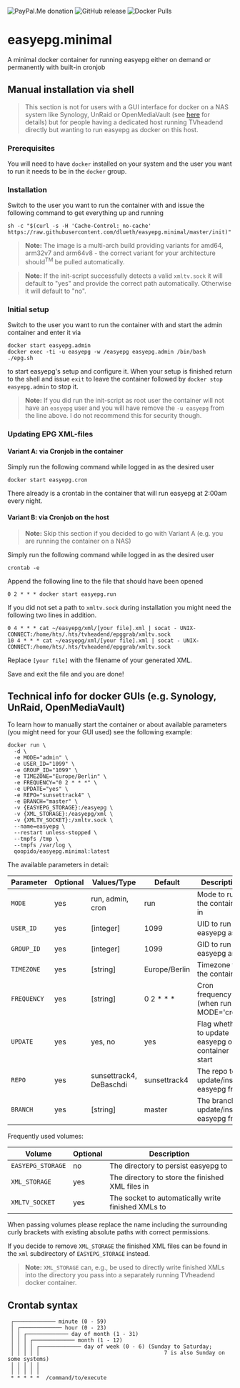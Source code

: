 ![PayPal.Me donation](https://img.shields.io/static/v1?label=PayPal.Me&message=Donate&color=green&logo=paypal&link&link=https://www.paypal.me/qoopido)
![GitHub release](https://img.shields.io/github/release/dlueth/easyepg.minimal.svg)
![Docker Pulls](https://img.shields.io/docker/pulls/qoopido/easyepg.minimal.svg)

# easyepg.minimal
A minimal docker container for running easyepg either on demand or permanently with built-in cronjob

## Manual installation via shell
> This section is not for users with a GUI interface for docker on a NAS system like Synology, UnRaid or OpenMediaVault (see [here](#technical-info-for-docker-guis-eg-synology-unraid-openmediavault) for details) but for people having a dedicated host running TVheadend directly but wanting to run easyepg as docker on this host. 

### Prerequisites
You will need to have `docker` installed on your system and the user you want to run it needs to be in the `docker` group.

### Installation
Switch to the user you want to run the container with and issue the following command to get everything up and running
```
sh -c "$(curl -s -H 'Cache-Control: no-cache' https://raw.githubusercontent.com/dlueth/easyepg.minimal/master/init)"
```

> **Note:** The image is a multi-arch build providing variants for amd64, arm32v7 and arm64v8 - the correct variant for your architecture should<sup>TM</sup> be pulled automatically.

> **Note:** If the init-script successfully detects a valid `xmltv.sock` it will default to "yes" and provide the correct path automatically. Otherwise it will default to "no". 

### Initial setup
Switch to the user you want to run the container with and start the admin container and enter it via
```
docker start easyepg.admin
docker exec -ti -u easyepg -w /easyepg easyepg.admin /bin/bash ./epg.sh
```

to start easyepg's setup and configure it. When your setup is finished return to the shell and issue `exit` to leave the container followed by `docker stop easyepg.admin` to stop it.

> **Note:** If you did run the init-script as root user the container will not have an `easyepg` user and you will have remove the `-u easyepg` from the line above. I do not recommend this for security though.

### Updating EPG XML-files

#### Variant A: via Cronjob in the container
Simply run the following command while logged in as the desired user
```
docker start easyepg.cron
```

There already is a crontab in the container that will run easyepg at 2:00am every night.

#### Variant B: via Cronjob on the host
> **Note:** Skip this section if you decided to go with Variant A (e.g. you are running the container on a NAS)

Simply run the following command while logged in as the desired user
```
crontab -e
```

Append the following line to the file that should have been opened
```
0 2 * * * docker start easyepg.run 
```

If you did not set a path to `xmltv.sock` during installation you might need the following two lines in addition.
```
0 4 * * * cat ~/easyepg/xml/[your file].xml | socat - UNIX-CONNECT:/home/hts/.hts/tvheadend/epggrab/xmltv.sock
10 4 * * * cat ~/easyepg/xml/[your file].xml | socat - UNIX-CONNECT:/home/hts/.hts/tvheadend/epggrab/xmltv.sock
```
Replace `[your file]` with the filename of your generated XML.

Save and exit the file and you are done!

## Technical info for docker GUIs (e.g. Synology, UnRaid, OpenMediaVault)
To learn how to manually start the container or about available parameters (you might need for your GUI used) see the following example:

```
docker run \
  -d \
  -e MODE="admin" \
  -e USER_ID="1099" \
  -e GROUP_ID="1099" \
  -e TIMEZONE="Europe/Berlin" \
  -e FREQUENCY="0 2 * * *" \
  -e UPDATE="yes" \
  -e REPO="sunsettrack4" \
  -e BRANCH="master" \
  -v {EASYEPG_STORAGE}:/easyepg \
  -v {XML_STORAGE}:/easyepg/xml \
  -v {XMLTV_SOCKET}:/xmltv.sock \
  --name=easyepg \
  --restart unless-stopped \
  --tmpfs /tmp \
  --tmpfs /var/log \
  qoopido/easyepg.minimal:latest
```

The available parameters in detail:

| Parameter | Optional | Values/Type | Default | Description |
| ---- | --- | --- | --- | --- |
| `MODE` | yes | run, admin, cron | run | Mode to run the container in |
| `USER_ID` | yes | [integer] | 1099 | UID to run easyepg as |
| `GROUP_ID` | yes | [integer] | 1099 | GID to run easyepg as |
| `TIMEZONE` | yes | [string] | Europe/Berlin | Timezone for the container |
| `FREQUENCY` | yes | [string] | 0 2 * * * | Cron frequency (when run in MODE='cron') |
| `UPDATE` | yes | yes, no | yes | Flag whether to update easyepg on container start |
| `REPO` | yes | sunsettrack4, DeBaschdi | sunsettrack4 | The repo to update/install easyepg from |
| `BRANCH` | yes | [string] | master | The branch to update/install easyepg from |

Frequently used volumes:
 
| Volume | Optional | Description |
| ---- | --- | --- |
| `EASYEPG_STORAGE` | no | The directory to persist easyepg to |
| `XML_STORAGE` | yes | The directory to store the finished XML files in |
| `XMLTV_SOCKET` | yes | The socket to automatically write finished XMLs to |

When passing volumes please replace the name including the surrounding curly brackets with existing absolute paths with correct permissions.

If you decide to remove `XML_STORAGE` the finished XML files can be found in the `xml` subdirectory of `EASYEPG_STORAGE` instead.

> **Note:** `XML_STORAGE` can, e.g., be used to directly write finished XMLs into the directory you pass into a separately running TVheadend docker container. 

## Crontab syntax
```
 ┌───────────── minute (0 - 59)
 │ ┌───────────── hour (0 - 23)
 │ │ ┌───────────── day of month (1 - 31)
 │ │ │ ┌───────────── month (1 - 12)
 │ │ │ │ ┌───────────── day of week (0 - 6) (Sunday to Saturday;
 │ │ │ │ │                                       7 is also Sunday on some systems)
 │ │ │ │ │
 │ │ │ │ │
 * * * * *  /command/to/execute
```

